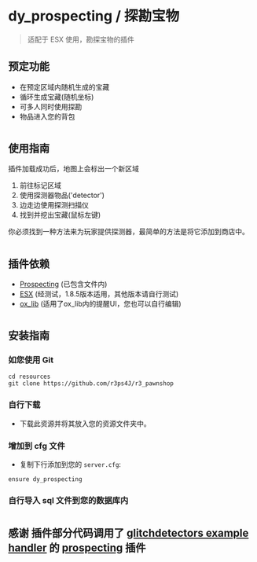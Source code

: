 # dy_prospecting / 探勘宝物
> 适配于 ESX 使用，勘探宝物的插件

## 预定功能
* 在预定区域内随机生成的宝藏
* 循环生成宝藏(随机坐标)
* 可多人同时使用探勘
* 物品进入您的背包
#
## 使用指南

插件加载成功后，地图上会标出一个新区域

1. 前往标记区域
2. 使用探测器物品('detector')
3. 边走边使用探测扫描仪
4. 找到并挖出宝藏(鼠标左键)

你必须找到一种方法来为玩家提供探测器，最简单的方法是将它添加到商店中。
#
## 插件依赖
* [Prospecting](https://github.com/glitchdetector/fivem-prospecting) (已包含文件内)
* [ESX](https://github.com/esx-framework/esx_core) (经测试，1.8.5版本适用，其他版本请自行测试)
* [ox_lib](https://github.com/overextended/ox_lib) (适用了ox_lib内的提醒UI，您也可以自行编辑)
#
## 安装指南

### 如您使用 Git
```
cd resources
git clone https://github.com/r3ps4J/r3_pawnshop
```

### 自行下载
- 下载此资源并将其放入您的资源文件夹中。
  
### 增加到 cfg 文件
- 复制下行添加到您的 `server.cfg`:

```
ensure dy_prospecting
```
### 自行导入 sql 文件到您的数据库内
#

## 感谢 插件部分代码调用了 [glitchdetectors example handler](https://github.com/glitchdetector) 的 [prospecting](https://github.com/glitchdetector/fivem-prospecting-example) 插件
